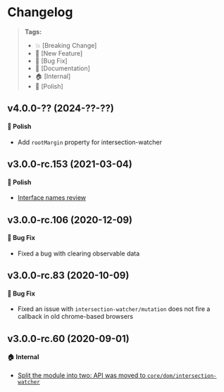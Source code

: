 Changelog
=========

> **Tags:**
> - :boom:       [Breaking Change]
> - :rocket:     [New Feature]
> - :bug:        [Bug Fix]
> - :memo:       [Documentation]
> - :house:      [Internal]
> - :nail_care:  [Polish]

## v4.0.0-?? (2024-??-??)

#### :nail_care: Polish

* Add `rootMargin` property for intersection-watcher

## v3.0.0-rc.153 (2021-03-04)

#### :nail_care: Polish

* [Interface names review](https://github.com/V4Fire/Client/issues/405)

## v3.0.0-rc.106 (2020-12-09)

#### :bug: Bug Fix

* Fixed a bug with clearing observable data

## v3.0.0-rc.83 (2020-10-09)

#### :bug: Bug Fix

* Fixed an issue with `intersection-watcher/mutation` does not fire a callback in old chrome-based browsers

## v3.0.0-rc.60 (2020-09-01)

#### :house: Internal

* [Split the module into two: API was moved to `core/dom/intersection-watcher`](https://github.com/V4Fire/Client/issues/310)
